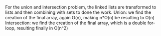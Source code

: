 For the union and intersection problem, the linked lists are transformed to lists and then combining with sets to done the work.
Union: we find the creation of the final array, again O(n), making n*O(n) be resulting to O(n)
Intersection: we find the creation of the final array, which is a double for-loop, resulting finally in O(n^2)